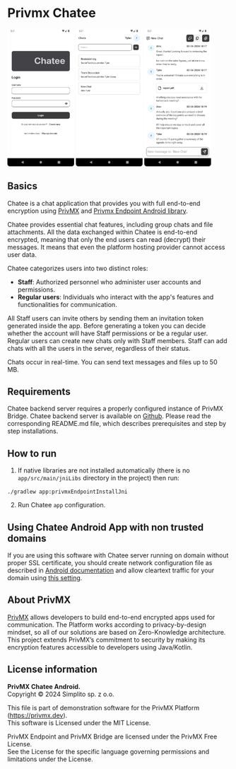 # Privmx Chatee

<p float="center">
<img width="30%" src="readme/Screenshot_20240729_152127.png">
<img width="30%" src="readme/Screenshot_20240729_152139.png">
<img width="30%" src="readme/Screenshot_20240729_152149.png">
</p>

## Basics

Chatee is a chat application that provides you with full end-to-end encryption
using [PrivMX](https://privmx.dev)
and [Privmx Endpoint Android library](https://github.com/simplito/privmx-endpoint-java/).

Chatee provides essential chat features, including group chats and file attachments. All the data
exchanged within Chatee is
end-to-end encrypted, meaning that only the end users can read (decrypt) their messages. It means
that even the platform hosting
provider cannot access user data.

Chatee categorizes users into two distinct roles:

- **Staff**: Authorized personnel who administer user accounts and permissions.
- **Regular users**: Individuals who interact with the app's features and functionalities for
  communication.

All Staff users can invite others by sending them an invitation token generated inside the app.
Before generating a
token you can decide whether the account will have Staff permissions or be a regular user. Regular
users can create new
chats only with Staff members. Staff can add chats with all the users in the server, regardless of
their status.

Chats occur in real-time. You can send text messages and files up to 50 MB.

## Requirements

Chatee backend server requires a properly configured instance of PrivMX Bridge.
Chatee backend server is available on [Github](https://github.com/simplito/privmx-chatee).
Please read the corresponding README.md file, which describes prerequisites and step by step
installations.

## How to run

1. If native libraries are not installed automatically (there is no `app/src/main/jniLibs` directory
   in the
   project) then run:

```shell
./gradlew app:privmxEndpointInstallJni
```

2. Run Chatee `app` configuration.

## Using Chatee Android App with non trusted domains

If you are using this software with Chatee server running on domain without proper SSL certificate,
you should create network configuration file as described
in [Android documentation](https://developer.android.com/privacy-and-security/security-config)
and allow cleartext traffic for your domain
using [this setting](https://developer.android.com/privacy-and-security/risks/cleartext-communications#http-mitigations).

## About PrivMX

[PrivMX](http://privmx.com) allows developers to build end-to-end encrypted apps used for
communication. The Platform works according to privacy-by-design mindset, so all of our solutions
are based on Zero-Knowledge architecture. This project extends PrivMX’s commitment to security by
making its encryption features accessible to developers using Java/Kotlin.

## License information

**PrivMX Chatee Android.**\
Copyright © 2024 Simplito sp. z o.o.

This file is part of demonstration software for the PrivMX Platform (https://privmx.dev). \
This software is Licensed under the MIT License.

PrivMX Endpoint and PrivMX Bridge are licensed under the PrivMX Free License.\
See the License for the specific language governing permissions and limitations under the License.


